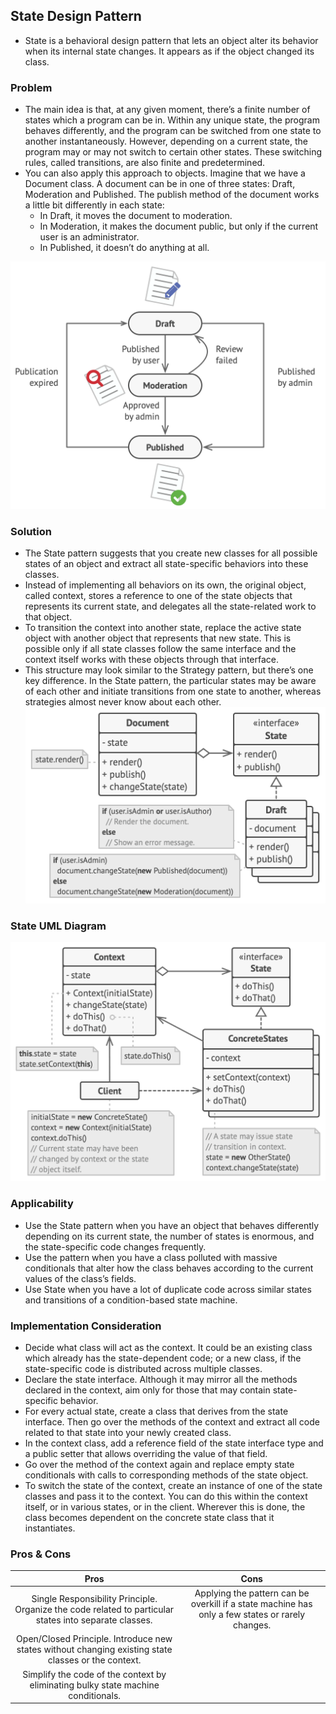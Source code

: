 ## State Design Pattern
- State is a behavioral design pattern that lets an object alter its behavior when its internal state changes. It appears as if the object changed its class.

### Problem
- The main idea is that, at any given moment, there’s a finite number of states which a program can be in. Within any unique state, the program behaves differently, and the program can be switched from one state to another instantaneously. However, depending on a current state, the program may or may not switch to certain other states. These switching rules, called transitions, are also finite and predetermined.
- You can also apply this approach to objects. Imagine that we have a Document class. A document can be in one of three states: Draft, Moderation and Published. The publish method of the document works a little bit differently in each state:
    - In Draft, it moves the document to moderation.
    - In Moderation, it makes the document public, but only if the current user is an administrator.
    - In Published, it doesn’t do anything at all.

![Problem](../resources/images/StateUseCase.png)

### Solution
- The State pattern suggests that you create new classes for all possible states of an object and extract all state-specific behaviors into these classes.
- Instead of implementing all behaviors on its own, the original object, called context, stores a reference to one of the state objects that represents its current state, and delegates all the state-related work to that object.
- To transition the context into another state, replace the active state object with another object that represents that new state. This is possible only if all state classes follow the same interface and the context itself works with these objects through that interface.
- This structure may look similar to the Strategy pattern, but there’s one key difference. In the State pattern, the particular states may be aware of each other and initiate transitions from one state to another, whereas strategies almost never know about each other.
![Solution](../resources/images/StateSolution.png)

### State UML Diagram
![UML](../resources/images/StateUML.png)

### Applicability
- Use the State pattern when you have an object that behaves differently depending on its current state, the number of states is enormous, and the state-specific code changes frequently.
- Use the pattern when you have a class polluted with massive conditionals that alter how the class behaves according to the current values of the class’s fields.
- Use State when you have a lot of duplicate code across similar states and transitions of a condition-based state machine.

### Implementation Consideration
- Decide what class will act as the context. It could be an existing class which already has the state-dependent code; or a new class, if the state-specific code is distributed across multiple classes.
- Declare the state interface. Although it may mirror all the methods declared in the context, aim only for those that may contain state-specific behavior.
- For every actual state, create a class that derives from the state interface. Then go over the methods of the context and extract all code related to that state into your newly created class.
- In the context class, add a reference field of the state interface type and a public setter that allows overriding the value of that field.
- Go over the method of the context again and replace empty state conditionals with calls to corresponding methods of the state object.
- To switch the state of the context, create an instance of one of the state classes and pass it to the context. You can do this within the context itself, or in various states, or in the client. Wherever this is done, the class becomes dependent on the concrete state class that it instantiates.

### Pros & Cons
|Pros | Cons |
|:-----------------------------------------------------------------------------------------------------------------------------------------------------:|:--------------------------------------------------------------------------------------------------------------------------:|
|  Single Responsibility Principle. Organize the code related to particular states into separate classes. | Applying the pattern can be overkill if a state machine has only a few states or rarely changes. |
| Open/Closed Principle. Introduce new states without changing existing state classes or the context. |  |
| Simplify the code of the context by eliminating bulky state machine conditionals. |  |

